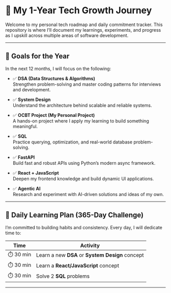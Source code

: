 # 🌟 My 1-Year Tech Growth Journey

Welcome to my personal tech roadmap and daily commitment tracker. This repository is where I’ll document my learnings, experiments, and progress as I upskill across multiple areas of software development.

---

## 🎯 Goals for the Year

In the next 12 months, I will focus on the following:

- ✅ **DSA (Data Structures & Algorithms)**  
  Strengthen problem-solving and master coding patterns for interviews and development.

- ✅ **System Design**  
  Understand the architecture behind scalable and reliable systems.

- ✅ **OCBT Project (My Personal Project)**  
  A hands-on project where I apply my learning to build something meaningful.

- ✅ **SQL**  
  Practice querying, optimization, and real-world database problem-solving.

- ✅ **FastAPI**  
  Build fast and robust APIs using Python’s modern async framework.

- ✅ **React + JavaScript**  
  Deepen my frontend knowledge and build dynamic UI applications.

- ✅ **Agentic AI**  
  Research and experiment with AI-driven solutions and ideas of my own.

---

## 📅 Daily Learning Plan (365-Day Challenge)

I’m committed to building habits and consistency. Every day, I will dedicate time to:

| Time | Activity |
|------|----------|
| ⏱️ 30 min | Learn a new **DSA** or **System Design** concept |
| ⏱️ 30 min | Learn a **React/JavaScript** concept |
| ⏱️ 30 min | Solve 2 **SQL** problems |

---




